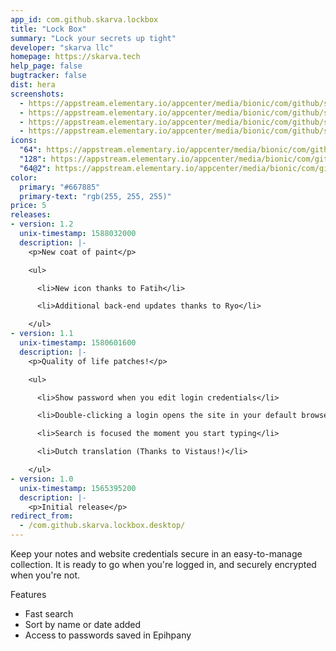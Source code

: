```yaml
---
app_id: com.github.skarva.lockbox
title: "Lock Box"
summary: "Lock your secrets up tight"
developer: "skarva llc"
homepage: https://skarva.tech
help_page: false
bugtracker: false
dist: hera
screenshots:
  - https://appstream.elementary.io/appcenter/media/bionic/com/github/skarva.lockbox/27B87A3ED73A27DBC1228E96F74A0C9D/screenshots/image-1_orig.png
  - https://appstream.elementary.io/appcenter/media/bionic/com/github/skarva.lockbox/27B87A3ED73A27DBC1228E96F74A0C9D/screenshots/image-2_orig.png
  - https://appstream.elementary.io/appcenter/media/bionic/com/github/skarva.lockbox/27B87A3ED73A27DBC1228E96F74A0C9D/screenshots/image-3_orig.png
  - https://appstream.elementary.io/appcenter/media/bionic/com/github/skarva.lockbox/27B87A3ED73A27DBC1228E96F74A0C9D/screenshots/image-4_orig.png
icons:
  "64": https://appstream.elementary.io/appcenter/media/bionic/com/github/skarva.lockbox/27B87A3ED73A27DBC1228E96F74A0C9D/icons/64x64/com.github.skarva.lockbox_com.github.skarva.lockbox.png
  "128": https://appstream.elementary.io/appcenter/media/bionic/com/github/skarva.lockbox/27B87A3ED73A27DBC1228E96F74A0C9D/icons/128x128/com.github.skarva.lockbox_com.github.skarva.lockbox.png
  "64@2": https://appstream.elementary.io/appcenter/media/bionic/com/github/skarva.lockbox/27B87A3ED73A27DBC1228E96F74A0C9D/icons/64x64@2/com.github.skarva.lockbox_com.github.skarva.lockbox.png
color:
  primary: "#667885"
  primary-text: "rgb(255, 255, 255)"
price: 5
releases:
- version: 1.2
  unix-timestamp: 1588032000
  description: |-
    <p>New coat of paint</p>

    <ul>

      <li>New icon thanks to Fatih</li>

      <li>Additional back-end updates thanks to Ryo</li>

    </ul>
- version: 1.1
  unix-timestamp: 1580601600
  description: |-
    <p>Quality of life patches!</p>

    <ul>

      <li>Show password when you edit login credentials</li>

      <li>Double-clicking a login opens the site in your default browser</li>

      <li>Search is focused the moment you start typing</li>

      <li>Dutch translation (Thanks to Vistaus!)</li>

    </ul>
- version: 1.0
  unix-timestamp: 1565395200
  description: |-
    <p>Initial release</p>
redirect_from:
  - /com.github.skarva.lockbox.desktop/
---
```


<p>Keep your notes and website credentials secure in an easy-to-manage collection. It is ready to go when you&apos;re logged in, and securely encrypted when you&apos;re not.</p>
<p>Features</p>
<ul>
  <li>Fast search</li>
  <li>Sort by name or date added</li>
  <li>Access to passwords saved in Epihpany</li>
</ul>